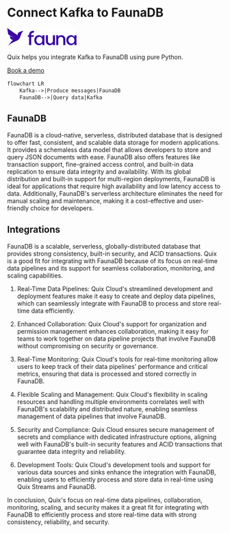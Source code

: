 # Connect Kafka to FaunaDB

![](./images/logo_1.jpg)

Quix helps you integrate Kafka to FaunaDB using pure Python.

<div>
<a class="md-button md-button--primary" href="https://share.hsforms.com/1iW0TmZzKQMChk0lxd_tGiw4yjw2?__hstc=175542013.2303933fbd746c0ac86d9ccbe9bc9100.1728383268831.1729603416735.1729620918855.31&__hssc=175542013.1.1729620918855&__hsfp=2132701734" target="_blank" style="margin-right:.5rem;">Book a demo</a>
<br/>
</div>

```mermaid
flowchart LR
    Kafka-->|Produce messages|FaunaDB
    FaunaDB-->|Query data|Kafka
```

## FaunaDB

FaunaDB is a cloud-native, serverless, distributed database that is designed to offer fast, consistent, and scalable data storage for modern applications. It provides a schemaless data model that allows developers to store and query JSON documents with ease. FaunaDB also offers features like transaction support, fine-grained access control, and built-in data replication to ensure data integrity and availability. With its global distribution and built-in support for multi-region deployments, FaunaDB is ideal for applications that require high availability and low latency access to data. Additionally, FaunaDB's serverless architecture eliminates the need for manual scaling and maintenance, making it a cost-effective and user-friendly choice for developers.

## Integrations

FaunaDB is a scalable, serverless, globally-distributed database that provides strong consistency, built-in security, and ACID transactions. Quix is a good fit for integrating with FaunaDB because of its focus on real-time data pipelines and its support for seamless collaboration, monitoring, and scaling capabilities.

1. Real-Time Data Pipelines: Quix Cloud's streamlined development and deployment features make it easy to create and deploy data pipelines, which can seamlessly integrate with FaunaDB to process and store real-time data efficiently.

2. Enhanced Collaboration: Quix Cloud's support for organization and permission management enhances collaboration, making it easy for teams to work together on data pipeline projects that involve FaunaDB without compromising on security or governance.

3. Real-Time Monitoring: Quix Cloud's tools for real-time monitoring allow users to keep track of their data pipelines' performance and critical metrics, ensuring that data is processed and stored correctly in FaunaDB.

4. Flexible Scaling and Management: Quix Cloud's flexibility in scaling resources and handling multiple environments correlates well with FaunaDB's scalability and distributed nature, enabling seamless management of data pipelines that involve FaunaDB.

5. Security and Compliance: Quix Cloud ensures secure management of secrets and compliance with dedicated infrastructure options, aligning well with FaunaDB's built-in security features and ACID transactions that guarantee data integrity and reliability.

6. Development Tools: Quix Cloud's development tools and support for various data sources and sinks enhance the integration with FaunaDB, enabling users to efficiently process and store data in real-time using Quix Streams and FaunaDB.

In conclusion, Quix's focus on real-time data pipelines, collaboration, monitoring, scaling, and security makes it a great fit for integrating with FaunaDB to efficiently process and store real-time data with strong consistency, reliability, and security.

